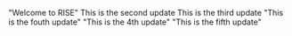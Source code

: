 "Welcome to RISE" 
This is the second update
This is the third update
"This is the fouth update"
"This is the 4th update"
"This is the fifth update"